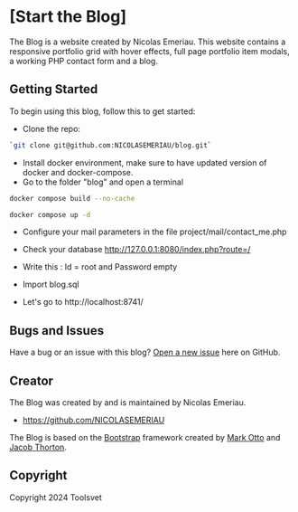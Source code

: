 # [Start the Blog]

The Blog is a website created by Nicolas Emeriau. This website contains a responsive portfolio grid with hover effects, full page portfolio item modals, a working PHP contact form and a blog.

## Getting Started

To begin using this blog, follow this to get started:
* Clone the repo: 
```sh
`git clone git@github.com:NICOLASEMERIAU/blog.git`
```
* Install docker environment, make sure to have updated version of docker and docker-compose.
* Go to the folder "blog" and open a terminal
```sh
docker compose build --no-cache
```
```sh
docker compose up -d
```

* Configure your mail parameters in the file project/mail/contact_me.php

* Check your database http://127.0.0.1:8080/index.php?route=/
* Write this : Id = root and Password empty
* Import blog.sql
* Let's go to http://localhost:8741/

## Bugs and Issues

Have a bug or an issue with this blog? [Open a new issue](https://github.com/NICOLASEMERIAU/blog/issues/new) here on GitHub.

## Creator

The Blog was created by and is maintained by Nicolas Emeriau.

* https://github.com/NICOLASEMERIAU

The Blog is based on the [Bootstrap](http://getbootstrap.com/) framework created by [Mark Otto](https://twitter.com/mdo) and [Jacob Thorton](https://twitter.com/fat).

## Copyright

Copyright 2024 Toolsvet
